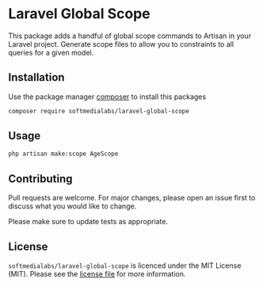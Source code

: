 # Laravel Global Scope

This package adds a handful of global scope commands to Artisan in your Laravel project. Generate scope files to allow you to constraints to all queries for a given model.
## Installation

Use the package manager [composer](https://getcomposer.org/) to install this packages

```bash
composer require softmedialabs/laravel-global-scope
```

## Usage

```bash
php artisan make:scope AgeScope
```

## Contributing
Pull requests are welcome. For major changes, please open an issue first to discuss what you would like to change.

Please make sure to update tests as appropriate.

## License
```softmedialabs/laravel-global-scope``` is licenced under the MIT License (MIT). Please see the [license file](https://github.com/softmedialabs/laravel-global-scope/blob/master/LICENSE) for more information.
